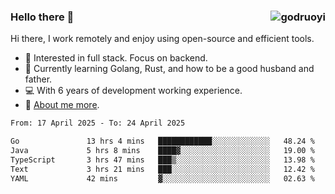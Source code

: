 ### Hello there 👋 <img align="right" src="https://github-readme-stats.vercel.app/api?username=godruoyi&show_icons=true" alt="godruoyi" />

Hi there, I work remotely and enjoy using open-source and efficient tools.

- 🔭 Interested in full stack. Focus on backend.
- 🌱 Currently learning Golang, Rust, and how to be a good husband and father.
- 💻 With 6 years of development working experience.
- 👒 [About me more](https://godruoyi.com/posts/about-godruoyi).



<!--START_SECTION:waka-->

```txt
From: 17 April 2025 - To: 24 April 2025

Go               13 hrs 4 mins   ████████████░░░░░░░░░░░░░   48.24 %
Java             5 hrs 8 mins    ████▓░░░░░░░░░░░░░░░░░░░░   19.00 %
TypeScript       3 hrs 47 mins   ███▒░░░░░░░░░░░░░░░░░░░░░   13.98 %
Text             3 hrs 21 mins   ███░░░░░░░░░░░░░░░░░░░░░░   12.42 %
YAML             42 mins         ▓░░░░░░░░░░░░░░░░░░░░░░░░   02.63 %
```

<!--END_SECTION:waka-->
